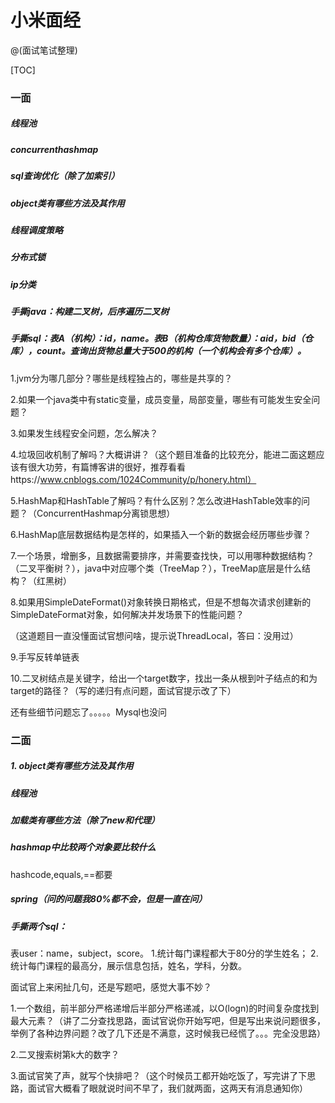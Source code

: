 # 小米面经

@(面试笔试整理)

[TOC]

### 一面
##### 线程池
##### concurrenthashmap
##### sql查询优化（除了加索引）
##### object类有哪些方法及其作用
##### 线程调度策略
##### 分布式锁
##### ip分类
##### 手撕java：构建二叉树，后序遍历二叉树
##### 手撕sql：表A（机构）：id，name。表B（机构仓库货物数量）：aid，bid（仓库），count。查询出货物总量大于500的机构（一个机构会有多个仓库）。

1.jvm分为哪几部分？哪些是线程独占的，哪些是共享的？

2.如果一个java类中有static变量，成员变量，局部变量，哪些有可能发生安全问题？

3.如果发生线程安全问题，怎么解决？

4.垃圾回收机制了解吗？大概讲讲？（这个题目准备的比较充分，能进二面这题应该有很大功劳，有篇博客讲的很好，推荐看看https://www.cnblogs.com/1024Community/p/honery.html）

5.HashMap和HashTable了解吗？有什么区别？怎么改进HashTable效率的问题？（ConcurrentHashmap分离锁思想）

6.HashMap底层数据结构是怎样的，如果插入一个新的数据会经历哪些步骤？

7.一个场景，增删多，且数据需要排序，并需要查找快，可以用哪种数据结构？（二叉平衡树？），java中对应哪个类（TreeMap？），TreeMap底层是什么结构？（红黑树）

8.如果用SimpleDateFormat()对象转换日期格式，但是不想每次请求创建新的SimpleDateFormat对象，如何解决并发场景下的性能问题？

（这道题目一直没懂面试官想问啥，提示说ThreadLocal，答曰：没用过）

9.手写反转单链表

10.二叉树结点是关键字，给出一个target数字，找出一条从根到叶子结点的和为target的路径？（写的递归有点问题，面试官提示改了下）

还有些细节问题忘了。。。。。Mysql也没问

### 二面
##### 1. object类有哪些方法及其作用

##### 线程池

##### 加载类有哪些方法（除了new和代理）
##### hashmap中比较两个对象要比较什么
hashcode,equals,==都要
##### spring（问的问题我80%都不会，但是一直在问）

##### 手撕两个sql：
表user：name，subject，score。
1.统计每门课程都大于80分的学生姓名；
2.统计每门课程的最高分，展示信息包括，姓名，学科，分数。

面试官上来闲扯几句，还是写题吧，感觉大事不妙？

1.一个数组，前半部分严格递增后半部分严格递减，以O(logn)的时间复杂度找到最大元素？（讲了二分查找思路，面试官说你开始写吧，但是写出来说问题很多，举例了各种边界问题？改了几下还是不满意，这时候我已经慌了。。。完全没思路）

2.二叉搜索树第k大的数字？

3.面试官笑了声，就写个快排吧？（这个时候员工都开始吃饭了，写完讲了下思路，面试官大概看了眼就说时间不早了，我们就两面，这两天有消息通知你）


